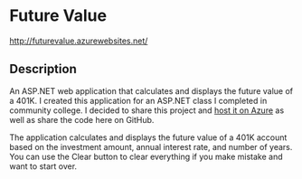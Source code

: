 # Future Value

http://futurevalue.azurewebsites.net/

## Description

An ASP.NET web application that calculates and displays the future value of a 401K. I created this application for an ASP.NET class I completed in community college. I decided to share this project and <a href="http://futurevalue.azurewebsites.net/" target="_blank">host it on Azure</a> as well as share the code here on GitHub.

The application calculates and displays the future value of a 401K account based on the investment amount, annual interest rate, and number of years. You can use the Clear button to clear everything if you make mistake and want to start over.


